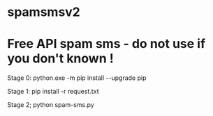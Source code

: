 # spamsmsv2

# Free API spam sms - do not use if you don't known !

Stage 0: python.exe -m pip install --upgrade pip

Stage 1: pip install -r request.txt

Stage 2; python spam-sms.py
